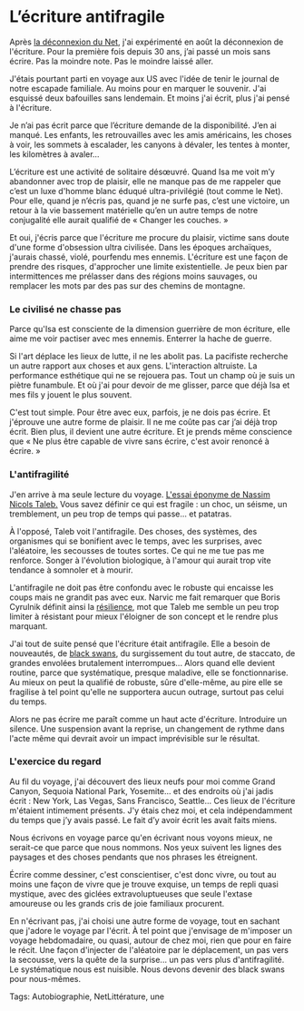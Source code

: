 # L’écriture antifragile

Après [la déconnexion du Net](http://blog.tcrouzet.com/jai-debranche/), j'ai expérimenté en août la déconnexion de l'écriture. Pour la première fois depuis 30 ans, j’ai passé un mois sans écrire. Pas la moindre note. Pas le moindre laissé aller.<span id="more-33307"></span>

J'étais pourtant parti en voyage aux US avec l'idée de tenir le journal de notre escapade familiale. Au moins pour en marquer le souvenir. J'ai esquissé deux bafouilles sans lendemain. Et moins j'ai écrit, plus j'ai pensé à l'écriture.

Je n’ai pas écrit parce que l’écriture demande de la disponibilité. J’en ai manqué. Les enfants, les retrouvailles avec les amis américains, les choses à voir, les sommets à escalader, les canyons à dévaler, les tentes à monter, les kilomètres à avaler…

L’écriture est une activité de solitaire désœuvré. Quand Isa me voit m’y abandonner avec trop de plaisir, elle ne manque pas de me rappeler que c’est un luxe d'homme blanc éduqué ultra-privilégié (tout comme le Net). Pour elle, quand je n’écris pas, quand je ne surfe pas, c’est une victoire, un retour à la vie bassement matérielle qu’en un autre temps de notre conjugalité elle aurait qualifié de « Changer les couches. »

Et oui, j'écris parce que l'écriture me procure du plaisir, victime sans doute d'une forme d'obsession ultra civilisée. Dans les époques archaïques, j'aurais chassé, violé, pourfendu mes ennemis. L'écriture est une façon de prendre des risques, d'approcher une limite existentielle. Je peux bien par intermittences me prélasser dans des régions moins sauvages, ou remplacer les mots par des pas sur des chemins de montagne.

### Le civilisé ne chasse pas

Parce qu'Isa est consciente de la dimension guerrière de mon écriture, elle aime me voir pactiser avec mes ennemis. Enterrer la hache de guerre.

Si l'art déplace les lieux de lutte, il ne les abolit pas. La pacifiste recherche un autre rapport aux choses et aux gens. L'interaction altruiste. La performance esthétique qui ne se rejouera pas. Tout un champ où je suis un piètre funambule. Et où j'ai pour devoir de me glisser, parce que déjà Isa et mes fils y jouent le plus souvent.

C'est tout simple. Pour être avec eux, parfois, je ne dois pas écrire. Et j'éprouve une autre forme de plaisir. Il ne me coûte pas car j’ai déjà trop écrit. Bien plus, il devient une autre écriture. Et je prends même conscience que « Ne plus être capable de vivre sans écrire, c'est avoir renoncé à écrire. »

### L'antifragilité

J'en arrive à ma seule lecture du voyage. [L'essai éponyme de Nassim Nicols Taleb.](http://www.amazon.fr/Antifragile-Things-That-Gain-Disorder/dp/1400067820) Vous savez définir ce qui est fragile : un choc, un séisme, un tremblement, un peu trop de temps qui passe... et patatras.

À l'opposé, Taleb voit l'antifragile. Des choses, des systèmes, des organismes qui se bonifient avec le temps, avec les surprises, avec l'aléatoire, les secousses de toutes sortes. Ce qui ne me tue pas me renforce. Songer à l'évolution biologique, à l'amour qui aurait trop vite tendance à somnoler et à mourir.

L'antifragile ne doit pas être confondu avec le robuste qui encaisse les coups mais ne grandit pas avec eux. Narvic me fait remarquer que Boris Cyrulnik définit ainsi la [résilience](http://fr.wikipedia.org/wiki/R%C3%A9silience_(psychologie)), mot que Taleb me semble un peu trop limiter à résistant pour mieux l'éloigner de son concept et le rendre plus marquant.

J'ai tout de suite pensé que l'écriture était antifragile. Elle a besoin de nouveautés, de [black swans](http://fr.wikipedia.org/wiki/Th%C3%A9orie_du_cygne_noir), du surgissement du tout autre, de staccato, de grandes envolées brutalement interrompues... Alors quand elle devient routine, parce que systématique, presque maladive, elle se fonctionnarise. Au mieux on peut la qualifié de robuste, sûre d'elle-même, au pire elle se fragilise à tel point qu'elle ne supportera aucun outrage, surtout pas celui du temps.

Alors ne pas écrire me paraît comme un haut acte d'écriture. Introduire un silence. Une suspension avant la reprise, un changement de rythme dans l'acte même qui devrait avoir un impact imprévisible sur le résultat.

### L'exercice du regard

Au fil du voyage, j'ai découvert des lieux neufs pour moi comme Grand Canyon, Sequoia National Park, Yosemite... et des endroits où j'ai jadis écrit : New York, Las Vegas, Sans Francisco, Seattle... Ces lieux de l'écriture m'étaient intimement présents. J'y étais chez moi, et cela indépendamment du temps que j’y avais passé. Le fait d’y avoir écrit les avait faits miens.

Nous écrivons en voyage parce qu'en écrivant nous voyons mieux, ne serait-ce que parce que nous nommons. Nos yeux suivent les lignes des paysages et des choses pendants que nos phrases les étreignent.

Écrire comme dessiner, c'est conscientiser, c'est donc vivre, ou tout au moins une façon de vivre que je trouve exquise, un temps de repli quasi mystique, avec des giclées extravoluptueuses que seule l'extase amoureuse ou les grands cris de joie familiaux procurent.

En n'écrivant pas, j'ai choisi une autre forme de voyage, tout en sachant que j'adore le voyage par l'écrit. À tel point que j'envisage de m'imposer un voyage hebdomadaire, ou quasi, autour de chez moi, rien que pour en faire le récit. Une façon d'injecter de l'aléatoire par le déplacement, un pas vers la secousse, vers la quête de la surprise... un pas vers plus d'antifragilité. Le systématique nous est nuisible. Nous devons devenir des black swans pour nous-mêmes.

Tags: Autobiographie, NetLittérature, une
